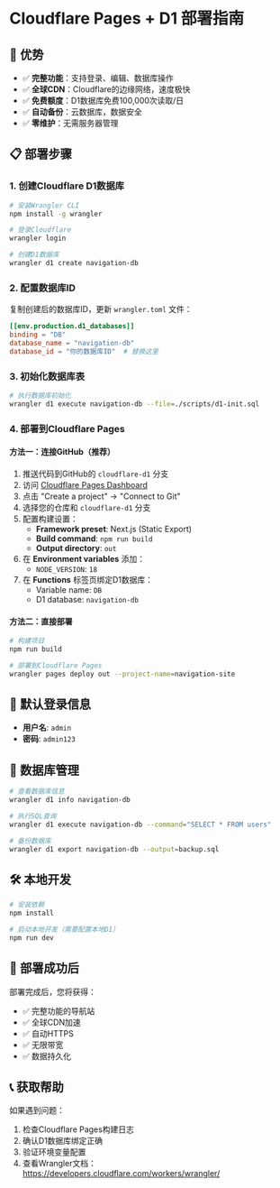 # Cloudflare Pages + D1 部署指南

## 🎯 优势

- ✅ **完整功能**：支持登录、编辑、数据库操作
- ✅ **全球CDN**：Cloudflare的边缘网络，速度极快
- ✅ **免费额度**：D1数据库免费100,000次读取/日
- ✅ **自动备份**：云数据库，数据安全
- ✅ **零维护**：无需服务器管理

## 📋 部署步骤

### 1. 创建Cloudflare D1数据库

```bash
# 安装Wrangler CLI
npm install -g wrangler

# 登录Cloudflare
wrangler login

# 创建D1数据库
wrangler d1 create navigation-db
```

### 2. 配置数据库ID

复制创建后的数据库ID，更新 `wrangler.toml` 文件：

```toml
[[env.production.d1_databases]]
binding = "DB"
database_name = "navigation-db"
database_id = "你的数据库ID"  # 替换这里
```

### 3. 初始化数据库表

```bash
# 执行数据库初始化
wrangler d1 execute navigation-db --file=./scripts/d1-init.sql
```

### 4. 部署到Cloudflare Pages

#### 方法一：连接GitHub（推荐）

1. 推送代码到GitHub的 `cloudflare-d1` 分支
2. 访问 [Cloudflare Pages Dashboard](https://dash.cloudflare.com/pages)
3. 点击 "Create a project" → "Connect to Git"
4. 选择您的仓库和 `cloudflare-d1` 分支
5. 配置构建设置：
   - **Framework preset**: Next.js (Static Export)
   - **Build command**: `npm run build`
   - **Output directory**: `out`
6. 在 **Environment variables** 添加：
   - `NODE_VERSION`: `18`
7. 在 **Functions** 标签页绑定D1数据库：
   - Variable name: `DB`
   - D1 database: `navigation-db`

#### 方法二：直接部署

```bash
# 构建项目
npm run build

# 部署到Cloudflare Pages
wrangler pages deploy out --project-name=navigation-site
```

## 🔐 默认登录信息

- **用户名**: `admin`
- **密码**: `admin123`

## 📝 数据库管理

```bash
# 查看数据库信息
wrangler d1 info navigation-db

# 执行SQL查询
wrangler d1 execute navigation-db --command="SELECT * FROM users"

# 备份数据库
wrangler d1 export navigation-db --output=backup.sql
```

## 🛠️ 本地开发

```bash
# 安装依赖
npm install

# 启动本地开发（需要配置本地D1）
npm run dev
```

## 🚀 部署成功后

部署完成后，您将获得：

- ✅ 完整功能的导航站
- ✅ 全球CDN加速
- ✅ 自动HTTPS
- ✅ 无限带宽
- ✅ 数据持久化

## 📞 获取帮助

如果遇到问题：

1. 检查Cloudflare Pages构建日志
2. 确认D1数据库绑定正确
3. 验证环境变量配置
4. 查看Wrangler文档：https://developers.cloudflare.com/workers/wrangler/ 